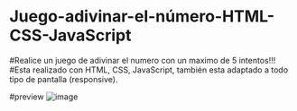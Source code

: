 # Juego-adivinar-el-número-HTML-CSS-JavaScript
#Realice un juego de adivinar el numero con un maximo de 5 intentos!!!
#Esta realizado con HTML, CSS, JavaScript, también esta adaptado a todo tipo de pantalla (responsive).

#preview
![image](https://github.com/Matybsas/Juego-adivinar-el-n-mero-HTML-CSS-JavaScript/assets/126203934/17508ad3-aa18-47f2-83e8-226fbd7b3899)
